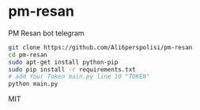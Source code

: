 # pm-resan
PM Resan bot telegram


```sh
git clone https://github.com/Ali6perspolisi/pm-resan
cd pm-resan
sudo apt-get install python-pip
sudo pip install -r requirements.txt
# add Your Token main.py line 10 "TOKEN"
python main.py
```

MIT
